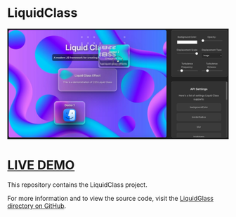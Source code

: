 # LiquidClass

[![Watch Demo](Preview/Preview.jpg)](https://youtu.be/ZN_RpEspkPM)

# [LIVE DEMO](https://kaliforniagator.github.io/)

This repository contains the LiquidClass project.

For more information and to view the source code, visit the [LiquidGlass directory on GitHub](https://github.com/KaliforniaGator/LiquidClass/tree/main/LiquidClass).
